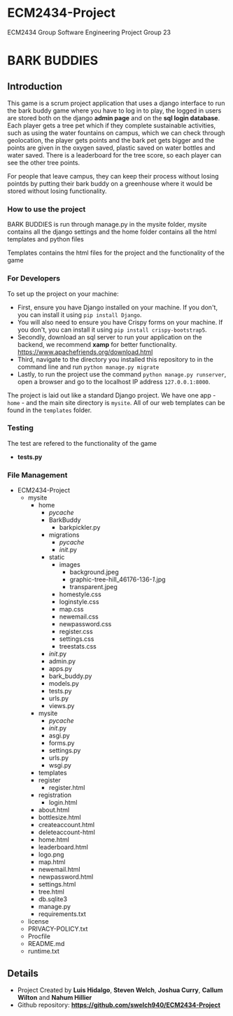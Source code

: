 # ECM2434-Project
ECM2434 Group Software Engineering Project
Group 23
# BARK BUDDIES

## Introduction

This game is a scrum project application that uses a django interface to run the bark buddy game where you have to log in to play, the logged in users are stored both on the django **admin page** and on the **sql login database**. Each player gets a tree pet which if they complete sustainable activities, such as using the water fountains on campus, which we can check through geolocation, the player gets points and the bark pet gets bigger and the points are given in the oxygen saved, plastic saved on water bottles and water saved. There is a leaderboard for the tree score, so each player can see the other tree points.

For people that leave campus, they can keep their process without losing pointds by putting their bark buddy on a greenhouse where it would be stored without losing functionality.

### How to use the project

BARK BUDDIES is run through manage.py in the mysite folder, mysite contains all the django settings and the home folder contains all the html templates and python files

Templates contains the html files for the project and the functionality of the game

### For Developers

To set up the project on your machine:

- First, ensure you have Django installed on your machine. If you don't, you can install it using `pip install Django`.
- You will also need to ensure you have Crispy forms on your machine. If you don't, you can install it using `pip install crispy-bootstrap5`.
- Secondly, download an sql server to run your application on the backend, we recommend **xamp** for better functionality.
<https://www.apachefriends.org/download.html>
- Third, navigate to the directory you installed this repository to in the command line and run `python manage.py migrate`
- Lastly, to run the project use the command `python manage.py runserver`, open a browser and go to the localhost IP address `127.0.0.1:8000`.

The project is laid out like a standard Django project. We have one app - `home` - and the main site directory is `mysite`. All of our web templates can be found in the `templates` folder.

### Testing

The test are refered to the functionality of the game

- **tests.py**

### File Management

- ECM2434-Project
  - mysite
    - home
      - _pycache_
      - BarkBuddy
        - barkpickler.py
      - migrations
        - _pycache_
        - _init_.py
      - static
        - images
          - background.jpeg
          - graphic-tree-hill_46176-136-_1_.jpg
          - transparent.jpeg
        - homestyle.css
        - loginstyle.css
        - map.css
        - newemail.css
        - newpassword.css
        - register.css
        - settings.css
        - treestats.css
      - _init_.py
      - admin.py
      - apps.py
      - bark_buddy.py
      - models.py
      - tests.py
      - urls.py
      - views.py
    - mysite
      - _pycache_
      - _init_.py
      - asgi.py
      - forms.py
      - settings.py
      - urls.py
      - wsgi.py
    - templates
    - register
      - register.html
    - registration
      - login.html
    - about.html
    - bottlesize.html
    - createaccount.html
    - deleteaccount-html
    - home.html
    - leaderboard.html
    - logo.png
    - map.html
    - newemail.html
    - newpassword.html
    - settings.html
    - tree.html
    - db.sqlite3
    - manage.py
    - requirements.txt
  - license
  - PRIVACY-POLICY.txt
  - Procfile
  - README.md
  - runtime.txt

## Details

- Project Created by **Luis Hidalgo**, **Steven Welch**, **Joshua Curry**, **Callum Wilton** and **Nahum Hillier**
- Github repository: **<https://github.com/swelch940/ECM2434-Project>**
